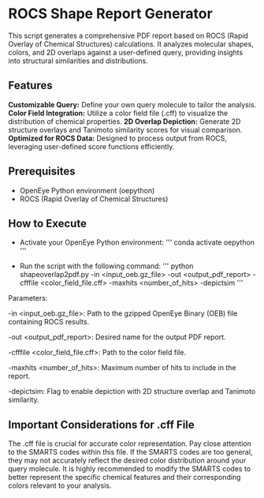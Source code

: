 # __ROCS Shape Report Generator__

This script generates a comprehensive PDF report based on ROCS (Rapid Overlay of Chemical Structures) calculations. It analyzes molecular shapes, colors, and 2D overlaps against a user-defined query, providing insights into structural similarities and distributions.

## Features

__Customizable Query:__ Define your own query molecule to tailor the analysis.
__Color Field Integration:__ Utilize a color field file (.cff) to visualize the distribution of chemical properties.
__2D Overlap Depiction:__ Generate 2D structure overlays and Tanimoto similarity scores for visual comparison.
__Optimized for ROCS Data:__ Designed to process output from ROCS, leveraging user-defined score functions efficiently.

## Prerequisites
* OpenEye Python environment (oepython)
* ROCS (Rapid Overlay of Chemical Structures)

## How to Execute
* Activate your OpenEye Python environment:
''' conda activate oepython '''

* Run the script with the following command:
''' python shapeoverlap2pdf.py -in <input_oeb.gz_file> -out <output_pdf_report> -cfffile <color_field_file.cff> -maxhits <number_of_hits> -depictsim '''

Parameters:

-in <input_oeb.gz_file>: Path to the gzipped OpenEye Binary (OEB) file containing ROCS results.

-out <output_pdf_report>: Desired name for the output PDF report.

-cfffile <color_field_file.cff>: Path to the color field file.

-maxhits <number_of_hits>: Maximum number of hits to include in the report.

-depictsim: Flag to enable depiction with 2D structure overlap and Tanimoto similarity.

## Important Considerations for .cff File
The .cff file is crucial for accurate color representation. Pay close attention to the SMARTS codes within this file. If the SMARTS codes are too general, they may not accurately reflect the desired color distribution around your query molecule. It is highly recommended to modify the SMARTS codes to better represent the specific chemical features and their corresponding colors relevant to your analysis.
